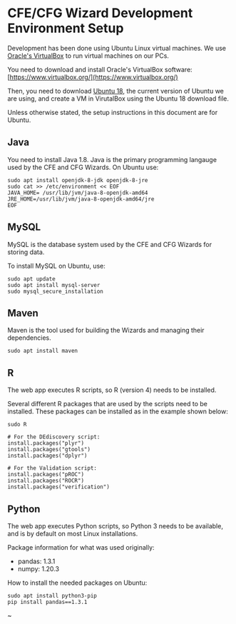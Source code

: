 CFE/CFG Wizard Development Environment Setup
================================================

Development has been done using Ubuntu Linux virtual machines. We use [Oracle's VirtualBox](https://www.virtualbox.org/)
to run virtual machines on our PCs.

You need to download and install Oracle's VirtualBox software: [https://www.virtualbox.org/](https://www.virtualbox.org/)

Then, you need to download [Ubuntu 18](http://releases.ubuntu.com/18.04/), the
current version of Ubuntu we are using, and create a VM 
in VirutalBox using the Ubuntu 18 download file.

Unless otherwise stated, the setup instructions in this document are for Ubuntu.


Java
---------------------------------------

You need to install Java 1.8. Java is the primary programming langauge used by the CFE and CFG Wizards.
On Ubuntu use:

```shell
sudo apt install openjdk-8-jdk openjdk-8-jre
sudo cat >> /etc/environment << EOF
JAVA_HOME= /usr/lib/jvm/java-8-openjdk-amd64
JRE_HOME=/usr/lib/jvm/java-8-openjdk-amd64/jre
EOF
```

MySQL
-----------------------------------------

MySQL is the database system used by the CFE and CFG Wizards for storing data.

To install MySQL on Ubuntu, use:

```shell
sudo apt update
sudo apt install mysql-server
sudo mysql_secure_installation
```

Maven
---------------------------------------------

Maven is the tool used for building the Wizards and managing their dependencies.

```shell
sudo apt install maven
```

R
-------------------------------------------------------------------

The web app executes R scripts, so R (version 4) needs to be installed.

Several different R packages that are used by the scripts need to be installed.
These packages can be installed as in the example shown below:

    sudo R

    # For the DEdiscovery script:
    install.packages("plyr")
    install.packages("gtools")
    install.packages("dplyr")

    # For the Validation script:
    install.packages("pROC")
    install.packages("ROCR")
    install.packages("verification")

Python
----------------------------------------------------------

The web app executes Python scripts, so Python 3 needs to be available, and is by default on most Linux installations. 

Package information for what was used originally:

* pandas: 1.3.1
* numpy: 1.20.3


How to install the needed packages on Ubuntu:

    sudo apt install python3-pip
    pip install pandas==1.3.1

~
